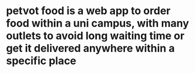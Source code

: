 # petvot food  is a web app to order food within a uni campus,  with many outlets to avoid long waiting time or get it delivered anywhere within a specific place
